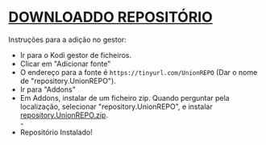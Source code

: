 # <a href="repository.UnionREPO.zip">DOWNLOADDO REPOSITÓRIO</a>

Instruções para a adição no gestor:


<p align="left">
  <ul>
    <li>Ir para o Kodi gestor de ficheiros.</li>
    <li>Clicar em "Adicionar fonte"</li>
    <li>O endereço para a fonte é <code>https://tinyurl.com/UnionREPO</code> (Dar o nome de "repository.UnionREPO").</li>
    <li>Ir para "Addons"</li>
    <li>Em Addons, instalar de um ficheiro zip. Quando perguntar pela localização, selecionar "repository.UnionREPO", e instalar <a href="repository.UnionREPO.zip">repository.UnionREPO.zip</a>.</li>
    -
    <li>Repositório Instalado!</li>
    
</ul>

                                      
                                       

</p>

